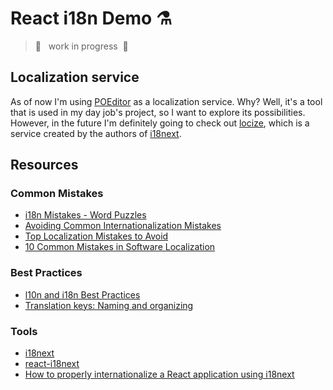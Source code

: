 # React i18n Demo ⚗️

> 🚧 &nbsp; work in progress &nbsp;🚧

## Localization service

As of now I'm using [POEditor](https://www.poeditor.com/) as a localization service. Why? Well, it's a tool that is used
in my day job's project, so I want to explore its possibilities. However, in the future I'm definitely going to check 
out [locize](https://locize.com/), which is a service created by the authors of [i18next](https://www.i18next.com/).

## Resources

### Common Mistakes
- [i18n Mistakes - Word Puzzles](https://techbase.kde.org/Development/Tutorials/Localization/i18n_Mistakes#Pitfall_.232:_Word_Puzzles)
- [Avoiding Common Internationalization Mistakes](https://mattermost.com/blog/avoiding-common-internationalization-mistakes/)
- [Top Localization Mistakes to Avoid](https://harryclarktranslation.co.nz/top-localization-mistakes-to-avoid/)
- [10 Common Mistakes in Software Localization](https://phrase.com/blog/posts/10-common-mistakes-in-software-localization/)

### Best Practices
- [l10n and i18n Best Practices](https://www.infragistics.com/community/blogs/b/devtoolsguy/posts/l10n-and-i18n-best-practices)
- [Translation keys: Naming and organizing](https://lokalise.com/blog/translation-keys-naming-and-organizing/)

### Tools
- [i18next](https://www.i18next.com/)
- [react-i18next](https://react.i18next.com/)
- [How to properly internationalize a React application using i18next](https://dev.to/adrai/how-to-properly-internationalize-a-react-application-using-i18next-3hdb)
